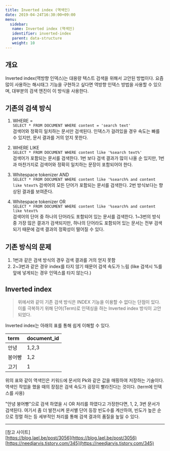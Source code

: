 ```yaml
---
title: Inverted index (역색인)
date: 2019-04-24T16:30:00+09:00
menu:
  sidebar:
   name: Inverted index (역색인)
   identifier: inverted-index
   parent: data-structure
   weight: 10
---
```


## 개요

Inverted index(역방향 인덱스)는 대용량 텍스트 검색을 위해서 고안된 방법이다. 요즘 많이 사용하는 해시태그 기능을 구현하고 싶다면 역방향 인덱스 방법을 사용할 수 있으며, 대부분의 검색 엔진이 이 방식을
사용한다.

## 기존의 검색 방식

1. WHERE =   
   ```SELECT * FROM DOCUMENT WHERE content = 'search text'```   
   검색어와 정확히 일치하는 문서만 검색된다. 인덱스가 걸려있을 경우 속도는 빠를 수 있지만, 문서 결과를 거의 얻지 못한다.

2. WHERE LIKE   
   ```SELECT * FROM DOCUMENT WHERE content like '%search text%'```   
   검색어가 포함되는 문서를 검색한다. 1번 보다 검색 결과가 많이 나올 순 있지만, 1번과 마찬가지로 검색어와 정확히 일치하는 문장이 포함되어야 한다.

3. Whitespace tokenizer AND   
   ```SELECT * FROM DOCUMENT WHERE content like '%search% and content like %text%```
   검색어의 모든 단어가 포함되는 문서를 검색한다. 2번 방식보다는 향상된 결과를 보여준다.

4. Whitespace tokenizer OR   
   ```SELECT * FROM DOCUMENT WHERE content like '%search% and content like %text%```   
   검색어의 단어 중 하나의 단어라도 포함되어 있는 문서를 검색한다. 1~3번의 방식 중 가장 많은 결과가 검색되지만, 하나의 단어라도 포함되어 있는 문서는 전부 검색되기 때문에 검색 결과의 정확성이 떨어질 수
   있다.

## 기존 방식의 문제

1. 1번과 같은 검색 방식의 경우 검색 결과를 거의 얻지 못함
2. 2~3번과 같은 경우 index를 타지 않기 때문어 검색 속도가 느림
   (like 검색시 %를 앞에 넣게되는 경우 인덱스를 타지 않는다.)

## Inverted index

> 위에서와 같이 기존 검색 방식은 INDEX 기능을 이용할 수 없다는 단점이 있다. 이를 극복하기 위해 단어(Term)로 인덱싱을 하는 Inverted index 방식이 고안되었다.

Inverted index는 아래의 표를 통해 쉽게 이해할 수 있다.

| term | document_id |
| :--- | :---------- |
| 안녕 | 1,2,3 |
| 붕어빵 | 1,2 |
| 고기 | 1 |

위의 표와 같이 역색인은 키워드에 문서의 Pk와 같은 값을 매핑하여 저장하는 기술이다. 역색인 작업을 했을 때의 장점은 검색 속도가 굉장히 빨라진다는 것이다. (term에 인덱스를 사용)

"안녕 붕어빵"으로 검색 하였을 시 OR 처리를 하였다고 가정한다면, 1, 2, 3번 문서가 검색된다. 여기서 좀 더 발전시켜 문서별 단어 등장 빈도수를 계산하여, 빈도가 높은 순으로 정렬 하는 등 세부적인 처리를
통해 검색 결과의 품질을 높일 수 있다.

---

[참고 사이트]   
[https://blog.lael.be/post/3056](https://blog.lael.be/post/3056)
[https://needjarvis.tistory.com/345](https://needjarvis.tistory.com/345)
